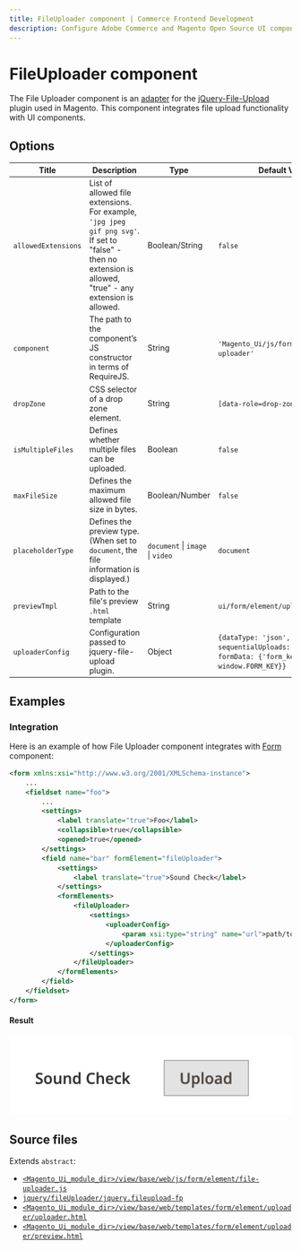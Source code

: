```yaml
---
title: FileUploader component | Commerce Frontend Development
description: Configure Adobe Commerce and Magento Open Source UI components and integrate them with other components.
---
```


# FileUploader component

The File Uploader component is an [adapter](https://glossary.magento.com/adapter) for the [jQuery-File-Upload](https://github.com/blueimp/jQuery-File-Upload/wiki) plugin used in Magento. This component integrates file upload functionality with UI components.

## Options

| Title | Description | Type | Default Value |
| --- | --- | --- | --- |
| `allowedExtensions` | List of allowed file extensions. For example, `'jpg jpeg gif png svg'`. If set to "false" - then no extension is allowed, "true" - any extension is allowed. | Boolean/String | `false` |
| `component` | The path to the component’s JS constructor in terms of RequireJS. | String | `'Magento_Ui/js/form/element/file-uploader'` |
| `dropZone` | CSS selector of a drop zone element. | String | `[data-role=drop-zone]` |
| `isMultipleFiles` | Defines whether multiple files can be uploaded. | Boolean | `false` |
| `maxFileSize` | Defines the maximum allowed file size in bytes. | Boolean/Number | `false` |
| `placeholderType` | Defines the preview type. (When set to `document`, the file information is displayed.) | `document` \| `image` \| `video` | `document` |
| `previewTmpl` | Path to the file's preview `.html` template | String | `ui/form/element/uploader/preview` |
| `uploaderConfig` | Configuration passed to jquery-file-upload plugin. | Object | `{dataType: 'json', sequentialUploads: true, formData: {'form_key': window.FORM_KEY}}` |

## Examples

### Integration

Here is an example of how File Uploader component integrates with [Form](form.html) component:

```xml
<form xmlns:xsi="http://www.w3.org/2001/XMLSchema-instance">
    ...
    <fieldset name="foo">
        ...
        <settings>
            <label translate="true">Foo</label>
            <collapsible>true</collapsible>
            <opened>true</opened>
        </settings>
        <field name="bar" formElement="fileUploader">
            <settings>
                <label translate="true">Sound Check</label>
            </settings>
            <formElements>
                <fileUploader>
                    <settings>
                        <uploaderConfig>
                            <param xsi:type="string" name="url">path/to/controller</param>
                        </uploaderConfig>
                    </settings>
                </fileUploader>
            </formElements>
        </field>
    </fieldset>
</form>
```

#### Result

![FileUploader Component example](../_images/ui-components/ui-fileuploader-result.png)

## Source files

Extends `abstract`:

-  [`<Magento_Ui_module_dir>/view/base/web/js/form/element/file-uploader.js`](https://github.com/magento/magento2/blob/2.4/app/code/Magento/Ui/view/base/web/js/form/element/file-uploader.js)
-  [`jquery/fileUploader/jquery.fileupload-fp`](https://github.com/magento/magento2/blob/2.4/lib/web/jquery/fileUploader/jquery.fileupload-fp.js)
-  [`<Magento_Ui_module_dir>/view/base/web/templates/form/element/uploader/uploader.html`](https://github.com/magento/magento2/blob/2.4/app/code/Magento/Ui/view/base/web/templates/form/element/uploader/uploader.html)
-  [`<Magento_Ui_module_dir>/view/base/web/templates/form/element/uploader/preview.html`](https://github.com/magento/magento2/blob/2.4/app/code/Magento/Ui/view/base/web/templates/form/element/uploader/preview.html)
